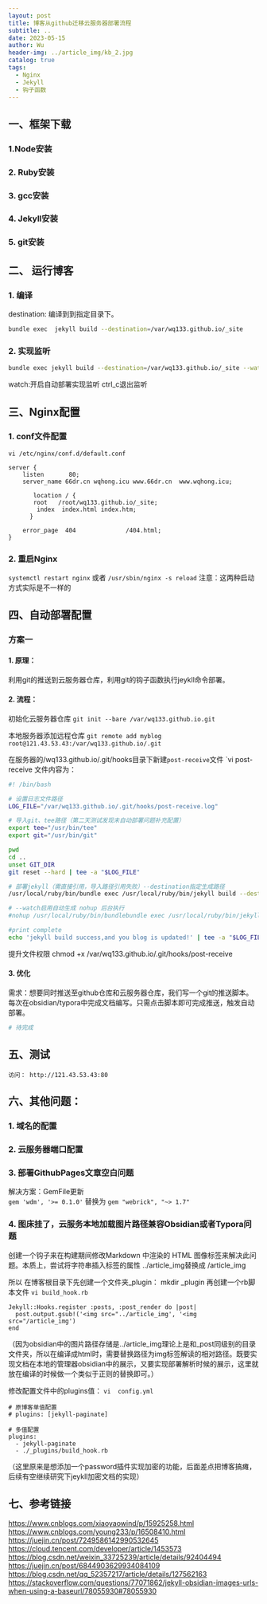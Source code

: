 ```yaml
---
layout: post
title: 博客从github迁移云服务器部署流程
subtitle: ..
date: 2023-05-15
author: Wu
header-img: ../article_img/kb_2.jpg
catalog: true
tags:
  - Nginx
  - Jekyll
  - 钩子函数
---
```


## 一、框架下载
### 1.Node安装

### 2. Ruby安装

### 3. gcc安装

### 4. Jekyll安装

### 5. git安装

## 二、 运行博客

### 1. 编译
destination: 编译到到指定目录下。
```bash
bundle exec  jekyll build --destination=/var/wq133.github.io/_site
```

### 2. 实现监听
```bash
bundle exec jekyll build --destination=/var/wq133.github.io/_site --watch
```
watch:开启自动部署实现监听
ctrl_c退出监听

## 三、Nginx配置

### 1. conf文件配置
`vi /etc/nginx/conf.d/default.conf`
```
server {
    listen       80;
    server_name 66dr.cn wqhong.icu www.66dr.cn  www.wqhong.icu;
    
       location / {
       root   /root/wq133.github.io/_site;
        index  index.html index.htm;
      }

    error_page  404              /404.html; 
}
```

### 2. 重启Nginx
`systemctl restart nginx`
或者 `/usr/sbin/nginx -s reload`
注意：这两种启动方式实际是不一样的
## 四、自动部署配置

### 方案一

#### 1. 原理：
利用git的推送到云服务器仓库，利用git的钩子函数执行jeykll命令部署。
#### 2. 流程：
初始化云服务器仓库
 `git init --bare /var/wq133.github.io.git`

本地服务器添加远程仓库
`git remote add myblog root@121.43.53.43:/var/wq133.github.io/.git`

在服务器的/wq133.github.io/.git/hooks目录下新建`post-receive`文件
`vi post-receive
文件内容为：
```bash
#! /bin/bash

# 设置日志文件路径
LOG_FILE="/var/wq133.github.io/.git/hooks/post-receive.log"

# 导入git、tee路径（第二天测试发现未自动部署问题补充配置）
export tee="/usr/bin/tee"
export git="/usr/bin/git"

pwd
cd ..
unset GIT_DIR
git reset --hard | tee -a "$LOG_FILE"

# 部署jekyll（需直接引用，导入路径引用失败）--destination指定生成路径
/usr/local/ruby/bin/bundle exec /usr/local/ruby/bin/jekyll build --destination=/var/wq133.github.io/_site

# --watch启用自动生成 nohup 后台执行
#nohup /usr/local/ruby/bin/bundlebundle exec /usr/local/ruby/bin/jekyll  build --destination=/var/wq133.github.io/_site > /var/wq133.github.io/jekyll.log 2>&1 &

#print complete
echo 'jekyll build success,and you blog is updated!' | tee -a "$LOG_FILE"

```

提升文件权限
chmod +x /var/wq133.github.io/.git/hooks/post-receive

#### 3. 优化
需求：想要同时推送至github仓库和云服务器仓库，我们写一个git的推送脚本。每次在obsidian/typora中完成文档编写。只需点击脚本即可完成推送，触发自动部署。
```python
# 待完成
```

## 五、测试 
	访问： http://121.43.53.43:80

## 六、其他问题：
### 1. 域名的配置


### 2. 云服务器端口配置



### 3. 部署GithubPages文章空白问题
解决方案：GemFile更新  
`gem 'wdm', '>= 0.1.0'`
替换为
`gem "webrick", "~> 1.7"`

### 4. 图床挂了，云服务本地加载图片路径兼容Obsidian或者Typora问题

 创建一个钩子来在构建期间修改Markdown 中渲染的 HTML 图像标签来解决此问题。本质上，尝试将字符串插入标签的属性 ../article_img替换成 /article_img
 
 所以 在博客根目录下先创建一个文件夹_plugin：
 mkdir _plugin
 再创建一个rb脚本文件
`vi build_hook.rb`
```
Jekyll::Hooks.register :posts, :post_render do |post|
  post.output.gsub!('<img src="../article_img', '<img src="/article_img')
end
```
（因为obsidian中的图片路径存储是../article_img理论上是和_post同级别的目录文件夹，所以在编译成html时，需要替换路径为img标签解读的相对路径。既要实现文档在本地的管理器obsidian中的展示，又要实现部署解析时候的展示，这里就放在编译的时候做一个类似于正则的替换即可。）

修改配置文件中的plugins值：
`vi  config.yml`
```
# 原博客单值配置
# plugins: [jekyll-paginate]

# 多值配置
plugins:
  - jekyll-paginate
  - ./_plugins/build_hook.rb
```
（这里原来是想添加一个password插件实现加密的功能，后面差点把博客搞瘫，后续有空继续研究下jeykll加密文档的实现）

## 七、参考链接
https://www.cnblogs.com/xiaoyaowind/p/15925258.html
https://www.cnblogs.com/young233/p/16508410.html
https://juejin.cn/post/7249586142990532645
https://cloud.tencent.com/developer/article/1453573
https://blog.csdn.net/weixin_33725239/article/details/92404494
https://juejin.cn/post/6844903629934084109
https://blog.csdn.net/qq_52357217/article/details/127562163
https://stackoverflow.com/questions/77071862/jekyll-obsidian-images-urls-when-using-a-baseurl/78055930#78055930